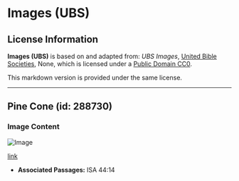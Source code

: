 # Images (UBS)

## License Information

**Images (UBS)** is based on and adapted from: _UBS Images_, [United Bible Societies](https://unitedbiblesocieties.org/), None, which is licensed under a [Public Domain CC0](https://creativecommons.org/public-domain/cc0/).

This markdown version is provided under the same license.



--------------------------------

## Pine Cone (id: 288730)

### Image Content

![Image](https://cdn.aquifer.bible/aquifer-content/resources/Media/WEB-0718_pine_cone.jpg)

[link](https://cdn.aquifer.bible/aquifer-content/resources/Media/WEB-0718_pine_cone.jpg)

* **Associated Passages:** ISA 44:14

